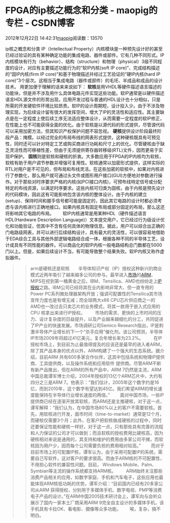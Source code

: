 # FPGA的ip核之概念和分类 - maopig的专栏 - CSDN博客
2012年12月22日 14:42:31[maopig](https://me.csdn.net/maopig)阅读数：13570
                
ip核之概念和分类
IP（Intellectual Property）内核模块是一种预先设计好的甚至已经过验证的具有某种确定功能的集成电路、器件或部件。它有几种不同形式。IP内核模块有行为（behavior）、结构（structure）和物理（physical）3级不同程度的设计，对应有主要描述功能行为的“软IP内核(soft IP core)”、完成结构描述的“固IP内核(firm IP core)”和基于物理描述并经过工艺验证的“硬IP内核(hard IP core)”3个层次。这相当于集成电路（器件或部件）的毛坯、半成品和成品的设计技术。
用更加便于理解的话来来说如下：
**软核**是用VHDL等硬件描述语言描述的功能块，但是并不涉及用什么具体电路元件实现这些功能。软IP通常是以硬件描述语言HDL源文件的形势出现，应用开发过程与普通的HDL设计也十分相似，只是所需的开发硬软件环境比较昂贵。软IP的设计周期短，设计投入少。由于不涉及物理实现，为后续设计留有很大的发挥空间，增大了IP的灵活性和适应性。其主要缺点是在一定程度上使后续工序无法适应整体设计，从而需要一定程度的软IP修正，在性能上也不可能获得全面的优化。由于软核是以源代码的形式提供，尽管源代码可以采用加密方法，但其知识产权保护问题不容忽视。
**硬核**提供设计阶段最终阶段产品：掩模。以经过完全的布局布线的网表形式提供，这种硬核既具有可预见性，同时还可以针对特定工艺或购买商进行功耗和尺寸上的优化。尽管硬核由于缺乏灵活性而可移植性差，但由于无须提供寄存器转移级(RTL)文件，因而更易于实现IP保护。
**固核**则是软核和硬核的折衷。大多数应用于FPGA的IP内核均为软核，软核有助于用户调节参数并增强可复用性。软核通常以加密形式提供，这样实际的 RTL对用户是不可见的，但布局和布线灵活。在这些加密的软核中，如果对内核进行了参数化，那么用户就可通过头文件或图形用户接口(GUI)方便地对参数进行操作。对于那些对时序要求严格的内核(如PCI接口内核)，可预布线特定信号或分配特定的布线资源，以满足时序要求。这些内核可归类为固核，由于内核是预先设计的代码模块，因此这有可能影响包含该内核的整体设计。由于内核的建立(setup)、保持时间和握手信号都可能是固定的，因此其它电路的设计时都必须考虑与该内核进行正确地接口。如果内核具有固定布局或部分固定的布局，那么这还将影响其它电路的布局。
      软IP内核通常是用某种HDL（硬件描述语言HDL(Hardware Description Language)）文本提交用户，它已经过行为级设计优化和功能验证，但其中不含有任何具体的物理信息。据此，用户可以综合出正确的门电路级网表，并可以进行后续结构设计，具有最大的灵活性，可以很容易地借助于EDA综合工具与其他外部逻辑电路结合成一体，根据各种不同的半导体工艺，设计成具有不同性能的器件。可以商品化的软IP内核一般电路结构总门数都在5000门以上。但是，如果后续设计不当，有可能导致整个结果失败。软IP内核又称作虚拟器件。
>> arm是硬核还是软核
      半导体知识产权（IP）授权这种新兴的商业模式近两年吸引了越来越多公司的参与。最早进入[市场](http://article.ednchina.com/word/46324.aspx)的[ARM](http://article.ednchina.com/word/46322.aspx)、MIPS在挖到第一桶黄金之后，IBM、Tensilica、AMD也纷纷走上[IP授权](http://article.ednchina.com/word/46323.aspx)之路。IBM公司已经将其在业内影响非常大、但一直专用的Power
 PC系列微处理器架构开放；强调可配置性的Tensilica其市场宣传力度也是有增无减；而全球两大x86 CPU芯片供应商之一的AMD也一改过去只卖芯片的业务模式，将其一款用于嵌入式应用的CPU 核拿出来进行IP授权。
　　市场的需求、更快的上市时间的压力、设计复杂度的日益提升，以及产业越来越细化的分工，共同促进了IP产业的快速发展。市场调研公司Semico Research指出，IP是刺激半导体产业增长的下一个“杀手应用”催化剂。该公司预测，半导体IP市场2009年将超过41亿美元，复合年增长率为23.2%。
　　在IP授权市场上，到目前为止最值得提及的应该还是最早的进入者ARM，除了其产品本身的优点以外，ARM构建了一个强大的生态系统。据介绍，目前ARM 共有600多家合作伙伴，这其中包括系统和物理IP提供商、工具提供商，以及操作系统和应用软件
提供商。尽管ARM不断有新产品推出，但在ARM的所有产品中，ARM 7仍然是主流，ARM中国总裁谭军博士介绍，2004年授权的13亿个ARM芯片中，大约有四分之三是ARM 7。他表示：“我们估计，2005年这个数字约是16亿，而到2010年，这个数字有望达到45亿。我们希望ARM的增长速度能保持在半导体行业增长速度的两倍。”
　　面对中国市场，一些IP提供商已经在逐渐开放其软核，而ARM还是主推硬核，对于这一点，谭军解释：“我们认为，在中国市场80%以上的客户不需要软核。首先，用软核进行开发，面市时间（time-to-market）通常是12个月，而硬核仅需要3个月；此外，在客户把软核做成硬核的过程中，同时还要保证性能和硬核一样好。对于这一点，只有那些具有完善的流程和人力保证的公司才可以做到；而且软核的授权费用比硬核高，因为硬核相对来说是通用的，其支持和维护的费用由多家公司平摊，而软核因为用户少，因而每个公司需要负担的费用相对较高。”
　　而对于目前市场上的可配置IP核，谭军认为，由于采用可配置IP的系统，需要自己写软件，这对客户的要求很高。而由于ARM核的不可配置性，不用担心软件的兼容性问题。目前， Windows Mobile、Palm、Symbian等主流的操作系统都支持ARM核。
　　ARM始终关注那些消费产品相关的应用，如数字家庭、手机和汽车电子，这些应用也最能体现ARM核低功耗的优势。谭军介绍：“目前国内已经有20多家公司从ARM 获得授权，分别用于多媒体手机、数字电视、PMP等消费电子产品的设计。”在ARM中国2005技术研讨会上，谭军向与会听众展示了国内一家本土厂商采用ARM 9完全自主设计的多媒体手机，该手机具有卡拉OK、看电影、摄像等众多功能。
      唉，复杂，搞不明白。

